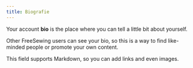 ```yaml
---
title: Biografie
---
```


Your account **bio** is the place where you can tell a little bit about yourself.

Other FreeSewing users can see your bio, so this is a way to find like-minded people or promote your own content.

This field supports Markdown, so you can add links and even images.
